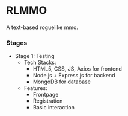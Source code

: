 # RLMMO

A text-based roguelike mmo.

### Stages

- Stage 1: Testing
  - Tech Stacks:
    - HTML5, CSS, JS, Axios for frontend
    - Node.js + Express.js for backend
    - MongoDB for database
  - Features:
    - Frontpage
    - Registration
    - Basic interaction
